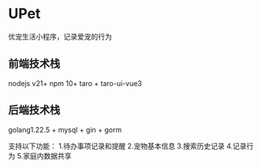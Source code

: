 # UPet
优宠生活小程序，记录爱宠的行为

## 前端技术栈
nodejs v21+
npm 10+
taro + taro-ui-vue3

## 后端技术栈
golang1.22.5 + mysql + gin + gorm

支持以下功能：
1.待办事项记录和提醒
2.宠物基本信息
3.搜索历史记录
4.记录行为
5.家庭内数据共享
